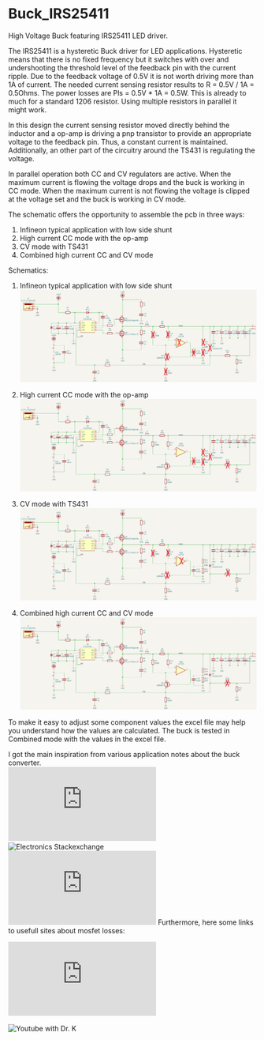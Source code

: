# Buck_IRS25411
High Voltage Buck featuring IRS25411 LED driver.

The IRS25411 is a hysteretic Buck driver for LED applications.
Hysteretic means that there is no fixed frequency but it switches with over and undershooting the threshold level of the feedback pin with the current ripple.
Due to the feedback voltage of 0.5V it is not worth driving more than 1A of current. The needed current sensing resistor results to R = 0.5V / 1A = 0.5Ohms. The power losses are Pls = 0.5V * 1A = 0.5W. This is already to much for a standard 1206 resistor. Using multiple resistors in parallel it might work.

In this design the current sensing resistor moved directly behind the inductor and a op-amp is driving a pnp transistor to provide an appropriate voltage to the feedback pin. Thus, a constant current is maintained.
Additionally, an other part of the circuitry around the TS431 is regulating the voltage.

In parallel operation both CC and CV regulators are active. When the maximum current is flowing the voltage drops and the buck is working in CC mode.
When the maximum current is not flowing the voltage is clipped at the voltage set and the buck is working in CV mode.

The schematic offers the opportunity to assemble the pcb in three ways:
1. Infineon typical application with low side shunt
2. High current CC mode with the op-amp
3. CV mode with TS431
4. Combined high current CC and CV mode

Schematics:
1. Infineon typical application with low side shunt
![Buck_Schematic_default](https://github.com/pellematrose/Buck_IRS25411/blob/main/assembly_normal.png)

2. High current CC mode with the op-amp
![Buck_Schematic_cc](https://github.com/pellematrose/Buck_IRS25411/blob/main/assembly_cc.png)

3. CV mode with TS431
![Buck_Schematic_cc](https://github.com/pellematrose/Buck_IRS25411/blob/main/assembly_cv.png)

4. Combined high current CC and CV mode
![Buck_Schematic_cc](https://github.com/pellematrose/Buck_IRS25411/blob/main/assembly_cv_cc.png)

To make it easy to adjust some component values the excel file may help you understand how the values are calculated.
The buck is tested in Combined mode with the values in the excel file.

I got the main inspiration from various application notes about the buck converter.  
![TI CC CV converter](https://www.ti.com/lit/an/snva829/snva829.pdf)  
![Electronics Stackexchange](https://electronics.stackexchange.com/questions/458384/cc-cv-buck-controller)  
![Buck converter design](https://www.mouser.de/pdfdocs/BuckConverterDesignNote.pdf)
Furthermore, here some links to usefull sites about mosfet losses:  

![Infineon MOSFET Losses Appnote](https://community.infineon.com/gfawx74859/attachments/gfawx74859/MOSFET/285/4/MOSFET%20Power%20Losses%20Calculation%20Using%20the%20Data-Sheet%20Parameters.pdf)

![Youtube with Dr. K](https://www.youtube.com/watch?v=RViwOc4g-gw)</p>

